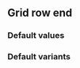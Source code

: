 ## Grid row end


<!-- <values.gridRowEnd> -->
### Default values

<!-- </values.gridRowEnd> -->


<!-- <variants.gridRowEnd> -->
### Default variants

<!-- </variants.gridRowEnd> -->
